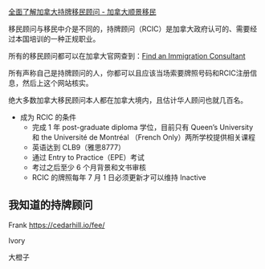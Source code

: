 [全面了解加拿大持牌移民顾问 - 加拿大顺景移民](https://www.immica.com/regulated-canadian-immigration-consultant/)

移民顾问与移民中介是不同的，持牌顾问（RCIC）是加拿大政府认可的、需要经过本国培训的一种正规职业。

所有的移民顾问都可以在加拿大官网查到：[Find an Immigration Consultant](https://college-ic.ca/protecting-the-public/find-an-immigration-consultant)

所有声称自己是持牌顾问的人，你都可以且应该当场索要牌照号码和RCIC注册信息，然后上这个网站核实。

绝大多数加拿大移民顾问本人都在加拿大境内，且估计华人顾问也就几百名。

- 成为 RCIC 的条件
	- 完成 1 年 post-graduate diploma 学位，目前只有 Queen’s University 和 the Université de Montréal （French Only）两所学校提供相关课程
	- 英语达到 CLB9（雅思8777）
	- 通过 Entry to Practice（EPE）考试
	- 考过之后至少 6 个月背景和文书审核
	- RCIC 的牌照每年 7 月 1 日必须更新才可以维持 Inactive

<!--而移民中介（agent）可以和持牌顾问（RCIC）签约合作，法律上来说不能给建议、不能起草法律文件-->

## 我知道的持牌顾问

Frank  https://cedarhill.io/fee/

Ivory

大橙子

